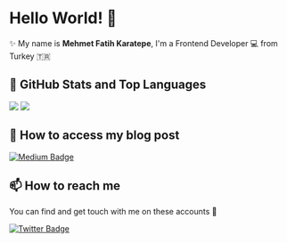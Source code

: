 # Hello World! 👋

✨ My name is **Mehmet Fatih Karatepe**, I'm a Frontend Developer 💻 from Turkey 🇹🇷 <br>


## 📌 GitHub Stats and Top Languages

<p float="center">
  <img  src="https://github-readme-stats.vercel.app/api?username=FatihKaratepe&show_icons=true&theme=dark&count_private=true&hide=contribs,issue" />
  <img  src="https://github-readme-stats.vercel.app/api/top-langs/?username=FatihKaratepe&layout=compact&theme=dark" />
</p>


## 📝 How to access my blog post

[![Medium Badge](https://img.shields.io/badge/Mehmet%20Fatih%20KARATEPE-Medium-blue?style=for-the-badge&logo=medium)](https://medium.com/@FatiKaratepe)



## 📫 How to reach me

You can find and get touch with me on these accounts 👀

[![Twitter Badge](https://img.shields.io/badge/Mehmet%20Fatih%20KARATEPE-follow%20on%20twitter-blue?style=for-the-badge&logo=twitter)](https://twitter.com/FatiKaratepe)
